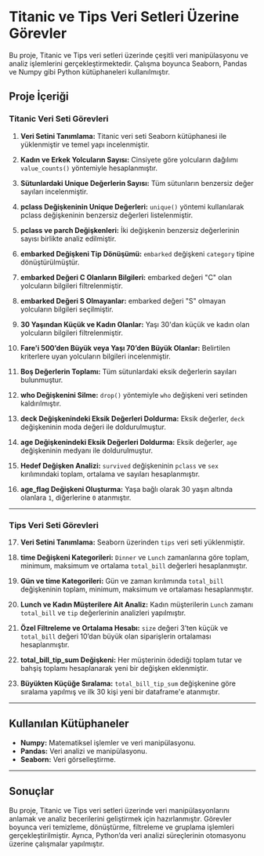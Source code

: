 # Titanic ve Tips Veri Setleri Üzerine Görevler

Bu proje, Titanic ve Tips veri setleri üzerinde çeşitli veri manipülasyonu ve analiz işlemlerini gerçekleştirmektedir. Çalışma boyunca Seaborn, Pandas ve Numpy gibi Python kütüphaneleri kullanılmıştır.

## Proje İçeriği

### Titanic Veri Seti Görevleri

1. **Veri Setini Tanımlama:**
   Titanic veri seti Seaborn kütüphanesi ile yüklenmiştir ve temel yapı incelenmiştir.

2. **Kadın ve Erkek Yolcuların Sayısı:**
   Cinsiyete göre yolcuların dağılımı `value_counts()` yöntemiyle hesaplanmıştır.

3. **Sütunlardaki Unique Değerlerin Sayısı:**
   Tüm sütunların benzersiz değer sayıları incelenmiştir.

4. **pclass Değişkeninin Unique Değerleri:**
   `unique()` yöntemi kullanılarak pclass değişkeninin benzersiz değerleri listelenmiştir.

5. **pclass ve parch Değişkenleri:**
   İki değişkenin benzersiz değerlerinin sayısı birlikte analiz edilmiştir.

6. **embarked Değişkeni Tip Dönüşümü:**
   `embarked` değişkeni `category` tipine dönüştürülmüştür.

7. **embarked Değeri C Olanların Bilgileri:**
   embarked değeri "C" olan yolcuların bilgileri filtrelenmiştir.

8. **embarked Değeri S Olmayanlar:**
   embarked değeri "S" olmayan yolcuların bilgileri seçilmiştir.

9. **30 Yaşından Küçük ve Kadın Olanlar:**
   Yaşı 30'dan küçük ve kadın olan yolcuların bilgileri filtrelenmiştir.

10. **Fare'i 500’den Büyük veya Yaşı 70’den Büyük Olanlar:**
    Belirtilen kriterlere uyan yolcuların bilgileri incelenmiştir.

11. **Boş Değerlerin Toplamı:**
    Tüm sütunlardaki eksik değerlerin sayıları bulunmuştur.

12. **who Değişkenini Silme:**
    `drop()` yöntemiyle `who` değişkeni veri setinden kaldırılmıştır.

13. **deck Değişkenindeki Eksik Değerleri Doldurma:**
    Eksik değerler, `deck` değişkeninin moda değeri ile doldurulmuştur.

14. **age Değişkenindeki Eksik Değerleri Doldurma:**
    Eksik değerler, `age` değişkeninin medyanı ile doldurulmuştur.

15. **Hedef Değişken Analizi:**
    `survived` değişkeninin `pclass` ve `sex` kırılımındaki toplam, ortalama ve sayıları hesaplanmıştır.

16. **age_flag Değişkeni Oluşturma:**
    Yaşa bağlı olarak 30 yaşın altında olanlara `1`, diğerlerine `0` atanmıştır.

---

### Tips Veri Seti Görevleri

17. **Veri Setini Tanımlama:**
    Seaborn üzerinden `tips` veri seti yüklenmiştir.

18. **time Değişkeni Kategorileri:**
    `Dinner` ve `Lunch` zamanlarına göre toplam, minimum, maksimum ve ortalama `total_bill` değerleri hesaplanmıştır.

19. **Gün ve time Kategorileri:**
    Gün ve zaman kırılımında `total_bill` değişkeninin toplam, minimum, maksimum ve ortalaması hesaplanmıştır.

20. **Lunch ve Kadın Müşterilere Ait Analiz:**
    Kadın müşterilerin `Lunch` zamanı `total_bill` ve `tip` değerlerinin analizleri yapılmıştır.

21. **Özel Filtreleme ve Ortalama Hesabı:**
    `size` değeri 3’ten küçük ve `total_bill` değeri 10’dan büyük olan siparişlerin ortalaması hesaplanmıştır.

22. **total_bill_tip_sum Değişkeni:**
    Her müşterinin ödediği toplam tutar ve bahşiş toplamı hesaplanarak yeni bir değişken eklenmiştir.

23. **Büyükten Küçüğe Sıralama:**
    `total_bill_tip_sum` değişkenine göre sıralama yapılmış ve ilk 30 kişi yeni bir dataframe'e atanmıştır.

---

## Kullanılan Kütüphaneler

- **Numpy:** Matematiksel işlemler ve veri manipülasyonu.
- **Pandas:** Veri analizi ve manipülasyonu.
- **Seaborn:** Veri görselleştirme.

---

## Sonuçlar

Bu proje, Titanic ve Tips veri setleri üzerinde veri manipülasyonlarını anlamak ve analiz becerilerini geliştirmek için hazırlanmıştır. Görevler boyunca veri temizleme, dönüştürme, filtreleme ve gruplama işlemleri gerçekleştirilmiştir. Ayrıca, Python’da veri analizi süreçlerinin otomasyonu üzerine çalışmalar yapılmıştır.

 
